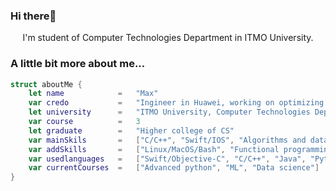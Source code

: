 ### Hi there👋

<p align='center'>I'm student of Computer Technologies Department in ITMO University.</p>


### A little bit more about me...  

```swift
struct aboutMe {
    let name            =   "Max"
    var credo           =   "Ingineer in Huawei, working on optimizing HarmonyOS"
    let university      =   "ITMO University, Computer Technologies Department, Bachelor"
    var course          =   3
    let graduate        =   "Higher college of CS"
    var mainSkils       =   ["C/C++", "Swift/IOS", "Algorithms and data structures", "Discreet Math", "Probability theory", "Linear Algebra", "Math Analisys", "Probability theory and statistics", ""]
    var addSkills       =   ["Linux/MacOS/Bash", "Functional programming", "Differential equations", "Analytic geometry"]
    var usedlanguages   =   ["Swift/Objective-C", "C/C++", "Java", "Python", "Rust"]
    var currentCourses  =   ["Advanced python", "ML", "Data science"]
}
```

